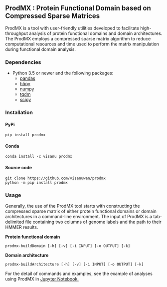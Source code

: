## ProdMX : Protein Functional Domain based on Compressed Sparse Matrices

ProdMX is a tool with user-friendly utilities developed to facilitate high-throughput analysis of protein functional domains and domain architectures. The ProdMX employs a compressed sparse matrix algorithm to reduce computational resources and time used to perform the matrix manipulation during functional domain analysis.

### Dependencies

* Python 3.5 or newer and the following packages:
    * [pandas](https://github.com/pandas-dev/pandas)
    * [h5py](https://github.com/h5py/h5py)
    * [numpy](https://github.com/numpy/numpy)
    * [tqdm](https://github.com/tqdm/tqdm)
    * [scipy](https://github.com/scipy/scipy)

### Installation
#### PyPi
```
pip install prodmx
```
#### Conda
```
conda install -c visanu prodmx
```
#### Source code
```
git clone https://github.com/visanuwan/prodmx
python -m pip install prodmx
```
### Usage

Generally, the use of the ProdMX tool starts with constructing the compressed sparse matrix of either protein functional domains or domain architectures in a command-line environment. The input of ProdMX is a tab-delimited file containing two columns of genome labels and the path to their HMMER results.

**Protein functional domain**

```
prodmx-buildDomain [-h] [-v] [-i INPUT] [-o OUTPUT] [-k]
```

**Domain architecture**

```
prodmx-buildArchitecture [-h] [-v] [-i INPUT] [-o OUTPUT] [-k]
```
For the detail of commands and examples, see the example of analyses using ProdMX in [Jupyter Notebook.](test/prodmx_example.ipynb)
